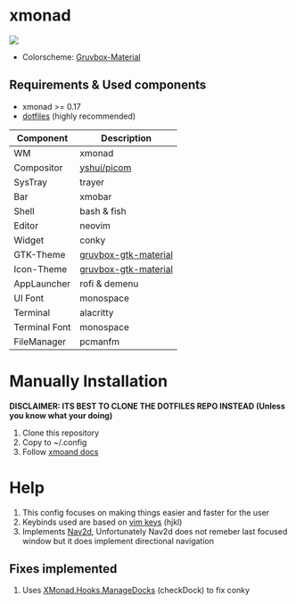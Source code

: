 # xmonad
![](https://github.com/etherrorcode404/xmonad/blob/master/images/screenshot1.png)

- Colorscheme: [Gruvbox-Material](https://github.com/sainnhe/gruvbox-material)

## Requirements & Used components
- xmonad >= 0.17
- [dotfiles](https://github.com/etherrorcode404/dotfiles) (highly recommended)

Component | Description
------------- | -------------
WM | xmonad
Compositor | [yshui/picom](https://github.com/yshui/picom)
SysTray | trayer
Bar | xmobar
Shell | bash & fish
Editor | neovim
Widget | conky
GTK-Theme | [gruvbox-gtk-material](https://github.com/etherrorcode404/gruvbox-material-gtk)
Icon-Theme | [gruvbox-gtk-material](https://github.com/etherrorcode404/gruvbox-material-gtk) 
AppLauncher | rofi & demenu
UI Font | monospace
Terminal | alacritty
Terminal Font | monospace
FileManager | pcmanfm

# Manually Installation
<b>DISCLAIMER: ITS BEST TO CLONE THE DOTFILES REPO INSTEAD (Unless you know what your doing)</b>

1. Clone this repository
2. Copy to ~/.config
3. Follow [xmoand docs](https://xmonad.org/INSTALL.html)

# Help

1. This config focuses on making things easier and faster for the user
2. Keybinds used are based on [vim keys](https://neovim.io/) (hjkl)
3. Implements [Nav2d](https://hackage.haskell.org/package/xmonad-contrib-0.17.0/docs/XMonad-Actions-Navigation2D.html), Unfortunately Nav2d does not 
remeber last focused window but it does implement directional navigation

## Fixes implemented

1. Uses [XMonad.Hooks.ManageDocks](https://hackage.haskell.org/package/xmonad-contrib-0.17.0/docs/XMonad-Hooks-ManageDocks.html) (checkDock) to fix conky
